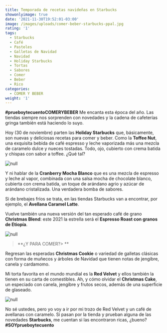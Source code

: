 ```yaml
---
title: Temporada de recetas navideñas en Starbucks
showonlyimage: true
date: '2021-11-30T19:52:01-03:00'
image: /images/uploads/comer-beber-starbucks-ppal.jpg
rating: '1'
tags:
  - Starbucks
  - Café
  - Pasteles
  - Galletas de Navidad
  - Navidad
  - Holiday Starbucks
  - Tortas
  - Sabores
  - Comer
  - Beber
  - Rico
categories:
  - COMER Y BEBER
weight: '1'
---
```

**\#prueboytecuentoCOMERYBEBER** Me encanta esta época del año. Las tiendas siempre nos sorprenden con novedades y la cadena de cafeterías gringa también está haciendo lo suyo.

<!--more-->

Hoy (30 de noviembre) parten las **Holiday Starbucks** que, básicamente, son nuevas y deliciosas recetas para comer y beber. Como la **Toffee Nut**, una exquisita bebida de café espresso y leche vaporizada más una mezcla de caramelo dulce y nueces tostadas. Todo, ojo, cubierto con crema batida y chispas con sabor a toffee. ¿Qué tal?

![null](/images/uploads/comer-beber-starbucks-ppal.jpg)

Y ni hablar de la **Cranberry Mocha Blanco** que es una mezcla de espresso y leche al vapor, combinada con una salsa mocha de chocolate blanco, cubierta con crema batida, un toque de arándano agrio y azúcar de arándano cristalizada. Una verdadera bomba de sabores.

Si de brebajes fríos se trata, en las tiendas Starbucks van a encontrar, por ejemplo, el **Avellana Caramel Latte**.

Vuelve también una nueva versión del tan esperado café de grano **Christmas Blend**: este 2021 la estrella será el **Espresso Roast con granos de Etiopía**.

![null](/images/uploads/comer-beber-starbucks-2.jpg)

> **¿Y PARA COMER?> **

Regresan las esperadas **Christmas Cookie** o variedad de galletas clásicas con forma de muñecos y árboles de Navidad que tienen notas de jengibre, canela y cardamomo. 

Mi torta favorita en el mundo mundial es la **Red Velvet** y ellos también la tienen en su carta de comestibles. Ah, y cómo olvidar el **Christmas Cake**, un especiado con canela, jengibre y frutos secos, además de una superficie de glaseado.

![null](/images/uploads/comer-beber-starbucks-3.jpg)

No sé ustedes, pero yo voy a ir por mi trozo de Red Velvet y un café de avellanas con caramelo. Si pasan por la tienda y prueban alguna de las novedades **Starbucks**, me cuentan si las encontraron ricas, ¿bueno? **\#SOYprueboytecuento**
